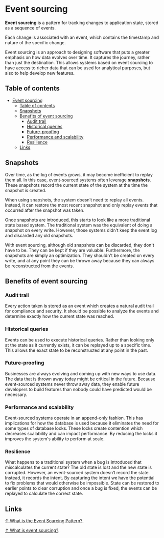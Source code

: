 # Event sourcing

**Event sourcing** is a pattern for tracking changes to application state, stored as a sequence of events.

Each change is associated with an event, which contains the timestamp and nature of the specific change.

Event sourcing is an approach to designing software that puts a greater emphasis on how data evolves over time. It captures the journey, rather than just the destination. This allows systems based on event sourcing to have access to richer data that can be used for analytical purposes, but also to help develop new features.

## Table of contents

- [Event sourcing](#event-sourcing)
  - [Table of contents](#table-of-contents)
  - [Snapshots](#snapshots)
  - [Benefits of event sourcing](#benefits-of-event-sourcing)
    - [Audit trail](#audit-trail)
    - [Historical queries](#historical-queries)
    - [Future-proofing](#future-proofing)
    - [Performance and scalability](#performance-and-scalability)
    - [Resilience](#resilience)
  - [Links](#links)

## Snapshots

Over time, as the log of events grows, it may become inefficient to replay them all. In this case, event-sourced systems often leverage **snapshots**. These snapshots record the current state of the system at the time the snapshot is created.

When using snapshots, the system doesn’t need to replay all events. Instead, it can restore the most recent snapshot and only replay events that occurred after the snapshot was taken.

Once snapshots are introduced, this starts to look like a more traditional state based system. The traditional system was the equivalent of doing a snapshot on every write. However, those systems didn't keep the event log and discarded any old snapshots.

With event sourcing, although old snapshots can be discarded, they don't have to be. They can be kept if they are valuable. Furthermore, the snapshots are simply an optimization. They shouldn't be created on every write, and at any point they can be thrown away because they can always be reconstructed from the events.

## Benefits of event sourcing

### Audit trail

Every action taken is stored as an event which creates a natural audit trail for compliance and security. It should be possible to analyze the events and determine exactly how the current state was reached.

### Historical queries

Events can be used to execute historical queries. Rather than looking only at the state as it currently exists, it can be replayed up to a specific time. This allows the exact state to be reconstructed at any point in the past.

### Future-proofing

Businesses are always evolving and coming up with new ways to use data. The data that is thrown away today might be critical in the future. Because event-sourced systems never throw away data, they enable future developers to build features than nobody could have predicted would be necessary.

### Performance and scalability

Event-sourced systems operate in an append-only fashion. This has implications for how the database is used because it eliminates the need for some types of database locks. These locks create contention which decreases scalability and can impact performance. By reducing the locks it improves the system's ability to perform at scale.

### Resilience

What happens to a traditional system when a bug is introduced that miscalculates the current state? The old state is lost and the new state is corrupted. However, an event-sourced system doesn’t record the state. Instead, it records the intent. By capturing the intent we have the potential to fix problems that would otherwise be impossible. State can be restored to earlier points to clear corruption and once a bug is fixed, the events can be replayed to calculate the correct state.

## Links

[↑ What is the Event Sourcing Pattern?](https://www.youtube.com/watch?v=wPwD9CQAGsk).

[↑ What is event sourcing?](https://www.confluent.io/learn/event-sourcing).
